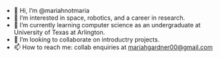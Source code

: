 - 👋 Hi, I’m @mariahnotmaria
- 👀 I’m interested in space, robotics, and a career in research.
- 🌱 I’m currently learning computer science as an undergraduate at University of Texas at Arlington.
- 💞️ I’m looking to collaborate on introductry projects.
- 📫 How to reach me: collab enquiries at mariahgardner00@gmail.com

<!---
mariahnotmaria/mariahnotmaria is a ✨ special ✨ repository because its `README.md` (this file) appears on your GitHub profile.
You can click the Preview link to take a look at your changes.
--->
